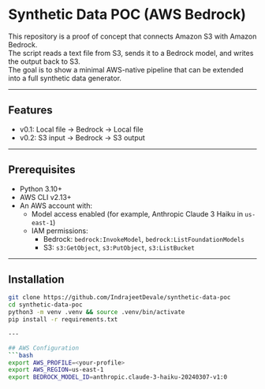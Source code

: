 # Synthetic Data POC (AWS Bedrock)

This repository is a proof of concept that connects Amazon S3 with Amazon Bedrock.  
The script reads a text file from S3, sends it to a Bedrock model, and writes the output back to S3.  
The goal is to show a minimal AWS-native pipeline that can be extended into a full synthetic data generator.

---

## Features
- v0.1: Local file → Bedrock → Local file
- v0.2: S3 input → Bedrock → S3 output

---

## Prerequisites
- Python 3.10+
- AWS CLI v2.13+
- An AWS account with:
  - Model access enabled (for example, Anthropic Claude 3 Haiku in `us-east-1`)
  - IAM permissions:
    - Bedrock: `bedrock:InvokeModel`, `bedrock:ListFoundationModels`
    - S3: `s3:GetObject`, `s3:PutObject`, `s3:ListBucket`

---

## Installation
```bash
git clone https://github.com/IndrajeetDevale/synthetic-data-poc
cd synthetic-data-poc
python3 -m venv .venv && source .venv/bin/activate
pip install -r requirements.txt

---

## AWS Configuration
```bash
export AWS_PROFILE=<your-profile>
export AWS_REGION=us-east-1
export BEDROCK_MODEL_ID=anthropic.claude-3-haiku-20240307-v1:0

